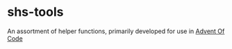 # shs-tools

An assortment of helper functions, primarily developed for use in [Advent Of Code](https://adventofcode.com/)